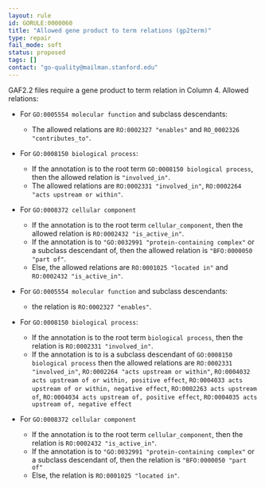 ```yaml
---
layout: rule
id: GORULE:0000060
title: "Allowed gene product to term relations (gp2term)"
type: repair
fail_mode: soft
status: proposed
tags: []
contact: "go-quality@mailman.stanford.edu"
---
```

GAF2.2 files require a gene product to term relation in Column 4. Allowed relations:  

* For `GO:0005554 molecular function` and subclass descendants: 
    * The allowed relations are `RO:0002327 "enables"` and `RO_0002326 "contributes_to"`.
* For `GO:0008150 biological process`:
    * If the annotation is to the root term `GO:0008150 biological process`, then the allowed relation is `"involved_in"`.
    * The allowed relations are `RO:0002331 "involved_in"`, `RO:0002264 "acts upstream or within"`.
* For `GO:0008372 cellular component`
    * If the annotation is to the root term `cellular_component`, then the allowed relation is `RO:0002432 "is_active_in"`.
    * If the annotation is to `"GO:0032991 "protein-containing complex"` or a subclass descendant of, then the allowed relation is `"BFO:0000050 "part of"`.
    * Else, the allowed relations are `RO:0001025 "located in"` and `RO:0002432 "is_active_in"`.

* For `GO:0005554 molecular function` and subclass descendants: 
    * the relation is `RO:0002327 "enables"`. 
* For `GO:0008150 biological process`:
    * If the annotation is to the root term `biological process`, then the relation is `RO:0002331 "involved_in"`.
    * If the annotation is to is a subclass descendant of `GO:0008150 biological process` then the allowed relations are `RO:0002331 "involved_in"`, 
    `RO:0002264 "acts upstream or within"`, `RO:0004032 acts upstream of or within, positive effect`, `RO:0004033 acts upstream of or within, negative effect`, 
    `RO:0002263 acts upstream of`, `RO:0004034 acts upstream of, positive effect`, `RO:0004035 acts upstream of, negative effect`
* For `GO:0008372 cellular component` 
    * If the annotation is to the root term `cellular_component`, then the relation is `RO:0002432 "is_active_in"`.
    * If the annotation is to `"GO:0032991 "protein-containing complex"` or a subclass descendant of, then the relation is `"BFO:0000050 "part of"`
    * Else, the relation is `RO:0001025 "located in"`.


